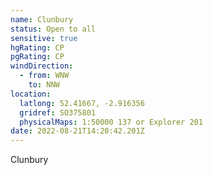```yaml
---
name: Clunbury
status: Open to all
sensitive: true
hgRating: CP
pgRating: CP
windDirection:
  - from: WNW
    to: NNW
location:
  latlong: 52.41667, -2.916356
  gridref: SO375801
  physicalMaps: 1:50000 137 or Explorer 201
date: 2022-08-21T14:20:42.201Z
---
```

Clunbury